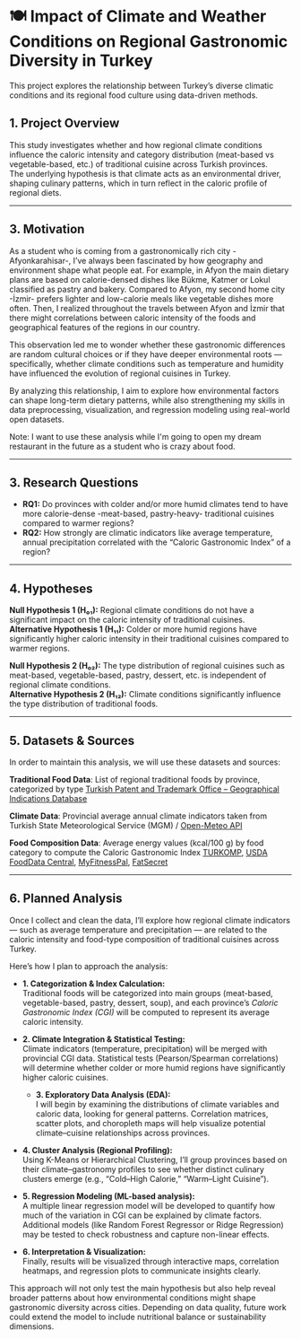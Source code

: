 # 🍽️ Impact of Climate and Weather Conditions on Regional Gastronomic Diversity in Turkey

This project explores the relationship between Turkey’s diverse climatic conditions and its regional food culture using data-driven methods.

## 1. Project Overview  
This study investigates whether and how regional climate conditions influence the caloric intensity and category distribution (meat-based vs vegetable-based, etc.) of traditional cuisine across Turkish provinces.  
The underlying hypothesis is that climate acts as an environmental driver, shaping culinary patterns, which in turn reflect in the caloric profile of regional diets.

---
## 3. Motivation  

As a student who is coming from a gastronomically rich city -Afyonkarahisar-, I’ve always been fascinated by how geography and environment shape what people eat. For example, in Afyon the main dietary plans are based on calorie-densed dishes like Bükme, Katmer or Lokul classified as pastry and bakery. Compared to Afyon, my second home city -İzmir- prefers lighter and low-calorie meals like vegetable dishes more often. Then, I realized throughout the travels between Afyon and İzmir that there might correlations between caloric intensity of the foods and geographical features of the regions in our country.

This observation led me to wonder whether these gastronomic differences are random cultural choices or if they have deeper environmental roots — specifically, whether climate conditions such as temperature and humidity have influenced the evolution of regional cuisines in Turkey.  

By analyzing this relationship, I aim to explore how environmental factors can shape long-term dietary patterns, while also strengthening my skills in data preprocessing, visualization, and regression modeling using real-world open datasets. 

Note: I want to use these analysis while I'm going to open my dream restaurant in the future as a student who is crazy about food.

---
## 3. Research Questions  
- **RQ1:** Do provinces with colder and/or more humid climates tend to have more calorie-dense -meat-based, pastry-heavy- traditional cuisines compared to warmer regions?  
- **RQ2:** How strongly are climatic indicators like average temperature, annual precipitation correlated with the “Caloric Gastronomic Index” of a region?  

---

## 4. Hypotheses  

**Null Hypothesis 1 (H₀₁):** Regional climate conditions do not have a significant impact on the caloric intensity of traditional cuisines.  
**Alternative Hypothesis 1 (H₁₁):** Colder or more humid regions have significantly higher caloric intensity in their traditional cuisines compared to warmer regions.  

**Null Hypothesis 2 (H₀₂):** The type distribution of regional cuisines such as meat-based, vegetable-based, pastry, dessert, etc. is independent of regional climate conditions.  
**Alternative Hypothesis 2 (H₁₂):** Climate conditions significantly influence the type distribution of traditional foods. 

---

## 5. Datasets & Sources  

In order to maintain this analysis, we will use these datasets and sources:

 **Traditional Food Data**: List of regional traditional foods by province, categorized by type  [Turkish Patent and Trademark Office – Geographical Indications Database](https://ci.turkpatent.gov.tr/) 
 
 **Climate Data**: Provincial average annual climate indicators taken from Turkish State Meteorological Service (MGM) / [Open-Meteo API](https://open-meteo.com/) 
 
 **Food Composition Data**: Average energy values (kcal/100 g) by food category to compute the Caloric Gastronomic Index [TURKOMP](https://www.turkomp.gov.tr/), [USDA FoodData Central](https://fdc.nal.usda.gov/), [MyFitnessPal](https://www.myfitnesspal.com/), [FatSecret](https://www.fatsecret.com/)
 
---

## 6. Planned Analysis  

Once I collect and clean the data, I’ll explore how regional climate indicators — such as average temperature and precipitation — are related to the caloric intensity and food-type composition of traditional cuisines across Turkey.  

Here’s how I plan to approach the analysis:  
 

- **1. Categorization & Index Calculation:**  
  Traditional foods will be categorized into main groups (meat-based, vegetable-based, pastry, dessert, soup), and each province’s *Caloric Gastronomic Index (CGI)* will be computed to represent its average caloric intensity.  

- **2. Climate Integration & Statistical Testing:**  
  Climate indicators (temperature, precipitation) will be merged with provincial CGI data. Statistical tests (Pearson/Spearman correlations) will determine whether colder or more humid regions have significantly higher caloric cuisines.

  - **3. Exploratory Data Analysis (EDA):**  
  I will begin by examining the distributions of climate variables and caloric data, looking for general patterns. Correlation matrices, scatter plots, and choropleth maps will help visualize potential climate–cuisine relationships across provinces.

- **4. Cluster Analysis (Regional Profiling):**  
  Using K-Means or Hierarchical Clustering, I’ll group provinces based on their climate–gastronomy profiles to see whether distinct culinary clusters emerge (e.g., “Cold–High Calorie,” “Warm–Light Cuisine”).  

- **5. Regression Modeling (ML-based analysis):**  
  A multiple linear regression model will be developed to quantify how much of the variation in CGI can be explained by climate factors. Additional models (like Random Forest Regressor or Ridge Regression) may be tested to check robustness and capture non-linear effects.  

- **6. Interpretation & Visualization:**  
  Finally, results will be visualized through interactive maps, correlation heatmaps, and regression plots to communicate insights clearly.  

This approach will not only test the main hypothesis but also help reveal broader patterns about how environmental conditions might shape gastronomic diversity across cities. Depending on data quality, future work could extend the model to include nutritional balance or sustainability dimensions.
